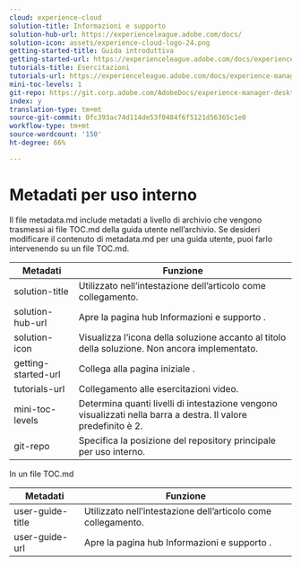 ```yaml
---
cloud: experience-cloud
solution-title: Informazioni e supporto
solution-hub-url: https://experienceleague.adobe.com/docs/
solution-icon: assets/experience-cloud-logo-24.png
getting-started-title: Guida introduttiva
getting-started-url: https://experienceleague.adobe.com/docs/experience-manager-tutorials.html
tutorials-title: Esercitazioni
tutorials-url: https://experienceleague.adobe.com/docs/experience-manager-tutorials.html
mini-toc-levels: 1
git-repo: https://git.corp.adobe.com/AdobeDocs/experience-manager-desktop-app.it-IT
index: y
translation-type: tm+mt
source-git-commit: 0fc393ac74d114de53f0484f6f5121d56365c1e0
workflow-type: tm+mt
source-wordcount: '150'
ht-degree: 66%

---
```



# Metadati per uso interno

Il file metadata.md include metadati a livello di archivio che vengono trasmessi ai file TOC.md della guida utente nell’archivio. Se desideri modificare il contenuto di metadata.md per una guida utente, puoi farlo intervenendo su un file TOC.md.

| Metadati | Funzione |
|--- |--- |
| solution-title | Utilizzato nell’intestazione dell’articolo come collegamento. |
| solution-hub-url | Apre la pagina hub Informazioni e supporto . |
| solution-icon | Visualizza l’icona della soluzione accanto al titolo della soluzione. Non ancora implementato. |
| getting-started-url | Collega alla pagina iniziale . |
| tutorials-url | Collegamento alle esercitazioni video. |
| mini-toc-levels | Determina quanti livelli di intestazione vengono visualizzati nella barra a destra. Il valore predefinito è 2. |
| git-repo | Specifica la posizione del repository principale per uso interno. |

In un file TOC.md

| Metadati | Funzione |
|--- |--- |
| user-guide-title | Utilizzato nell’intestazione dell’articolo come collegamento. |
| user-guide-url | Apre la pagina hub Informazioni e supporto . |
